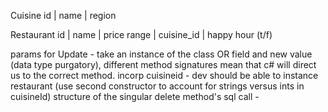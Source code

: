 Cuisine
id | name | region

Restaurant
id | name | price range | cuisine_id | happy hour (t/f)

params for Update - take an instance of the class OR field and new value (data type purgatory), different method signatures mean that c# will direct us to the correct method.
incorp cuisineid - dev should be able to instance restaurant (use second constructor to account for strings versus ints in cuisineId)
structure of the singular delete method's sql call - 

